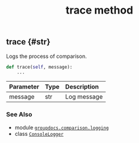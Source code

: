 ﻿---
title: trace method
second_title: GroupDocs.Comparison for Python via .NET API References
description: 
type: docs
url: /python-net/groupdocs.comparison.logging/consolelogger/trace/
is_root: false
weight: 20
---

## trace {#str}

Logs the process of comparison.



```python
def trace(self, message):
    ...
```


| Parameter | Type | Description |
| :- | :- | :- |
| message | str | Log message |



### See Also
* module [`groupdocs.comparison.logging`](../../)
* class [`ConsoleLogger`](/comparison/python-net/groupdocs.comparison.logging/consolelogger)
